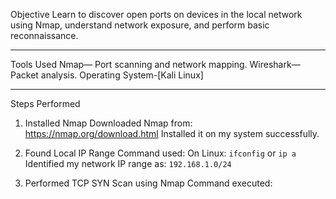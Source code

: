 Objective
Learn to discover open ports on devices in the local network using Nmap, understand network exposure, and perform basic reconnaissance.

---

Tools Used
Nmap— Port scanning and network mapping.
Wireshark— Packet analysis.
Operating System-[Kali Linux]

---
Steps Performed

1. Installed Nmap
Downloaded Nmap from: https://nmap.org/download.html
Installed it on my system successfully.

2. Found Local IP Range
Command used:
On Linux: `ifconfig` or `ip a`
Identified my network IP range as: `192.168.1.0/24`

3. Performed TCP SYN Scan using Nmap
 Command executed:
